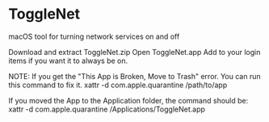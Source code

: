 # ToggleNet
macOS tool for turning network services on and off


Download and extract ToggleNet.zip
Open ToggleNet.app
Add to your login items if you want it to always be on.

NOTE: If you get the "This App is Broken, Move to Trash" error. You can run this command to fix it.
xattr -d com.apple.quarantine /path/to/app

If you moved the App to the Application folder, the command should be: 
xattr -d com.apple.quarantine /Applications/ToggleNet.app
